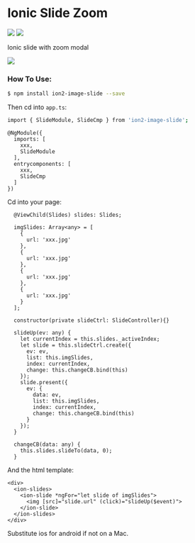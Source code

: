 # Ionic Slide Zoom

[![](https://img.shields.io/badge/ionic-3.6.0-blue.svg?ionic=3.6.0)](https://github.com/jun1362008/ion2-image-slide)
[![](https://img.shields.io/npm/v/@cycle/core.svg)](https://www.npmjs.com/package/ion2-image-slide)

Ionic slide with zoom modal

![](./image-slide.gif)

### How To Use:

```bash
$ npm install ion2-image-slide --save
```

Then cd into `app.ts`:

```bash
import { SlideModule, SlideCmp } from 'ion2-image-slide';
```

```
@NgModule({
  imports: [
    xxx,
    SlideModule
  ],
  entrycomponents: [
    xxx,
    SlideCmp
  ]
})
```

Cd into your page:
```
  @ViewChild(Slides) slides: Slides;

  imgSlides: Array<any> = [
    {
      url: 'xxx.jpg'
    },
    {
      url: 'xxx.jpg'
    },
    {
      url: 'xxx.jpg'
    },
    {
      url: 'xxx.jpg'
    }
  ];

  constructor(private slideCtrl: SlideController){}

  slideUp(ev: any) {
    let currentIndex = this.slides._activeIndex;
    let slide = this.slideCtrl.create({
      ev: ev,
      list: this.imgSlides,
      index: currentIndex,
      change: this.changeCB.bind(this)
    });
    slide.present({
      ev: {
        data: ev,
        list: this.imgSlides,
        index: currentIndex,
        change: this.changeCB.bind(this)
      }
    });
  }

  changeCB(data: any) {
    this.slides.slideTo(data, 0);
  }
```

And the html template:
```
<div>
  <ion-slides>
    <ion-slide *ngFor="let slide of imgSlides">
      <img [src]="slide.url" (click)="slideUp($event)">
    </ion-slide>
  </ion-slides>
</div>
```

Substitute ios for android if not on a Mac.

